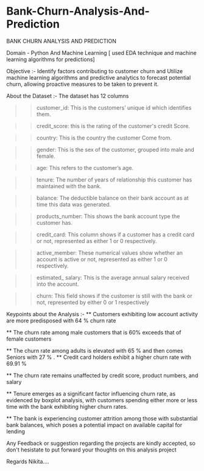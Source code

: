 # Bank-Churn-Analysis-And-Prediction
BANK CHURN ANALYSIS AND PREDICTION

Domain - Python And Machine Learning [ used EDA technique and machine learning algorithms for predictions]

Objective :- Identify factors contributing to customer churn and Utilize machine learning algorithms and predictive analytics to forecast potential churn, allowing proactive measures to be taken to prevent it.

About the Dataset :-  The dataset has 12 columns 
  >> customer_id: This is the customers’ unique id which identifies them.

  >> credit_score: this is the rating of the customer's credit Score.

  >> country: This is the country the customer Come from.

  >> gender: This is the sex of the customer, grouped into male and female.

  >> age: This refers to the customer’s age.

  >> tenure: The number of years of relationship this customer has maintained with the bank.

  >> balance: The deductible balance on their bank account as at time this data was generated.

  >> products_number: This shows the bank account type the customer has.

  >> credit_card: This column shows if a customer has a credit card or not, represented as either 1 or 0 respectively.

  >> active_member: These numerical values show whether an account is active or not, represented as either 1 or 0 respectively.

  >> estimated_ salary: This is the average annual salary received into the account.

  >> churn: This field shows if the customer is still with the bank or not, represented by either 0 or 1 respectively



Keypoints about the Analysis :- 
** Customers exhibiting low account activity are more predisposed with 64 % churn rate

** The churn rate among male customers that is 60% exceeds that of female customers

** The churn rate among adults is elevated with 65 % and then comes Seniors with 27 %
.
** Credit card holders exhibit a higher churn rate with 69.91 %

** The churn rate remains unaffected by credit score, product numbers, and salary

** Tenure emerges as a significant factor influencing churn rate, as evidenced by boxplot analysis, with customers spending either more or less time with the bank exhibiting higher churn rates.

** The bank is experiencing customer attrition among those with substantial bank balances, which poses a potential impact on available capital for lending



Any Feedback or suggestion regarding the projects are kindly accepted, so don't hesistate to put forward your thoughts on this analysis project

Regards
Nikita....

